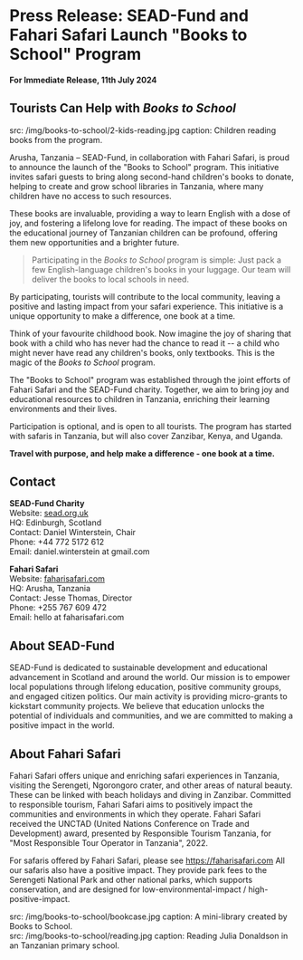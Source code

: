 <div class="main container">

# Press Release: SEAD-Fund and Fahari Safari Launch "Books to School" Program

#### For Immediate Release, 11th July 2024

## Tourists Can Help with *Books to School*

<section src='photo.html'>
src: /img/books-to-school/2-kids-reading.jpg
caption: Children reading books from the program.
</section>

<div class='row'>
<div class='col'>

Arusha, Tanzania – SEAD-Fund, in collaboration with Fahari Safari, is proud to announce the launch of the "Books to School" program. This initiative invites safari guests to bring along second-hand children's books to donate, helping to create and grow school libraries in Tanzania, where many children have no access to such resources.

These books are invaluable, providing a way to learn English with a dose of joy, and fostering a lifelong love for reading. The impact of these books on the educational journey of Tanzanian children can be profound, offering them new opportunities and a brighter future.

> Participating in the *Books to School* program is simple: Just pack a few English-language children's books in your luggage. Our team will deliver the books to local schools in need.

By participating, tourists will contribute to the local community, leaving a positive and lasting impact from your safari experience. This initiative is a unique opportunity to make a difference, one book at a time.

Think of your favourite childhood book. Now imagine the joy of sharing that book with a child who has never had the chance to read it -- a child who might never have read any children's books, only textbooks. This is the magic of the *Books to School* program.

The "Books to School" program was established through the joint efforts of Fahari Safari and the SEAD-Fund charity. Together, we aim to bring joy and educational resources to children in Tanzania, enriching their learning environments and their lives.

Participation is optional, and is open to all tourists. The program has started with safaris in Tanzania, but will also cover Zanzibar, Kenya, and Uganda.

**Travel with purpose, and help make a difference - one book at a time.**


## Contact

 <div class='row'>
 <div class='col'>

**SEAD-Fund Charity**    
Website: [sead.org.uk](https://sead.org.uk)      
HQ: Edinburgh, Scotland    
Contact: Daniel Winterstein, Chair   
Phone: +44 772 5172 612   
Email: <span class='email' name='daniel.winterstein' domain='gmail.com'>daniel.winterstein at gmail.com</span>

</div><div class='col'>

**Fahari Safari**   
Website: [faharisafari.com](https://faharisafari.com)    
HQ: Arusha, Tanzania   
Contact: Jesse Thomas, Director   
Phone: +255 767 609 472   
Email: <span class='email' name='hello' domain='faharisafari.com'>hello at faharisafari.com</span>

</div>
</div>

## About SEAD-Fund

SEAD-Fund is dedicated to sustainable development and educational advancement in Scotland and around the world. Our mission is to empower local populations through lifelong education, positive community groups, and engaged citizen politics. Our main activity is providing micro-grants to kickstart community projects. We believe that education unlocks the potential of individuals and communities, and we are committed to making a positive impact in the world.

## About Fahari Safari

Fahari Safari offers unique and enriching safari experiences in Tanzania, visiting the Serengeti, Ngorongoro crater, and other areas of natural beauty. These can be linked with beach holidays and diving in Zanzibar. Committed to responsible tourism, Fahari Safari aims to positively impact the communities and environments in which they operate.
Fahari Safari received the UNCTAD (United Nations Conference on Trade and Development) award, presented by Responsible Tourism Tanzania, for "Most Responsible Tour Operator in Tanzania", 2022.

For safaris offered by Fahari Safari, please see <https://faharisafari.com>
All our safaris also have a positive impact. They provide park fees to the Serengeti National Park and other national parks, which supports conservation, and are designed for low-environmental-impact / high-positive-impact.

</div><div class="col">

<section src='photo.html'>
src: /img/books-to-school/bookcase.jpg
caption: A mini-library created by Books to School.
</section>

<section src='photo.html'>
src: /img/books-to-school/reading.jpg
caption: Reading Julia Donaldson in an Tanzanian primary school.
</section>

</div></div>

</div>
